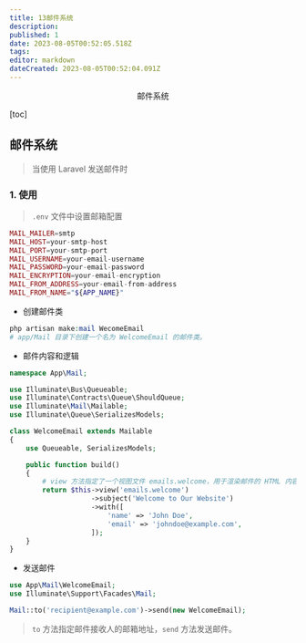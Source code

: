 ```yaml
---
title: 13邮件系统
description: 
published: 1
date: 2023-08-05T00:52:05.518Z
tags: 
editor: markdown
dateCreated: 2023-08-05T00:52:04.091Z
---
```


<center>邮件系统</center>





[toc]





## 邮件系统

> 当使用 Laravel 发送邮件时







### 1. 使用

> `.env` 文件中设置邮箱配置

```php
MAIL_MAILER=smtp
MAIL_HOST=your-smtp-host
MAIL_PORT=your-smtp-port
MAIL_USERNAME=your-email-username
MAIL_PASSWORD=your-email-password
MAIL_ENCRYPTION=your-email-encryption
MAIL_FROM_ADDRESS=your-email-from-address
MAIL_FROM_NAME="${APP_NAME}"
```



* 创建邮件类

```php
php artisan make:mail WecomeEmail
# app/Mail 目录下创建一个名为 WelcomeEmail 的邮件类。
```

* 邮件内容和逻辑

```php
namespace App\Mail;

use Illuminate\Bus\Queueable;
use Illuminate\Contracts\Queue\ShouldQueue;
use Illuminate\Mail\Mailable;
use Illuminate\Queue\SerializesModels;

class WelcomeEmail extends Mailable
{
    use Queueable, SerializesModels;

    public function build()
    {
        # view 方法指定了一个视图文件 emails.welcome，用于渲染邮件的 HTML 内容
        return $this->view('emails.welcome')
                    ->subject('Welcome to Our Website')
                    ->with([
                        'name' => 'John Doe',
                        'email' => 'johndoe@example.com',
                    ]);
    }
}
```

* 发送邮件

```php
use App\Mail\WelcomeEmail;
use Illuminate\Support\Facades\Mail;

Mail::to('recipient@example.com')->send(new WelcomeEmail);
```

> `to` 方法指定邮件接收人的邮箱地址，`send` 方法发送邮件。

